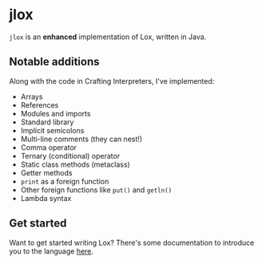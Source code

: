 # jlox
`jlox` is an **enhanced** implementation of Lox, written in Java.

## Notable additions
Along with the code in Crafting Interpreters, I've implemented:
- Arrays
- References
- Modules and imports
- Standard library
- Implicit semicolons
- Multi-line comments (they can nest!)
- Comma operator
- Ternary (conditional) operator
- Static class methods (metaclass)
- Getter methods
- `print` as a foreign function
- Other foreign functions like `put()` and `getln()`
- Lambda syntax

## Get started
Want to get started writing Lox? There's some documentation to introduce you to the language [here](./docs/00-contents.md).
